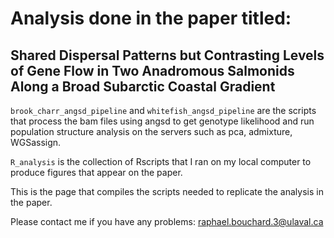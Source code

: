 # Analysis done in the paper titled:
## Shared Dispersal Patterns but Contrasting Levels of Gene Flow in Two Anadromous Salmonids Along a Broad Subarctic Coastal Gradient

`brook_charr_angsd_pipeline` and `whitefish_angsd_pipeline` are the scripts that process the bam files using angsd to get genotype likelihood and run population structure analysis on the servers such as pca, admixture, WGSassign.

`R_analysis` is the collection of Rscripts that I ran on my local computer to produce figures that appear on the paper. 

This is the page that compiles the scripts needed to replicate the analysis in the paper.

Please contact me if you have any problems: raphael.bouchard.3@ulaval.ca
